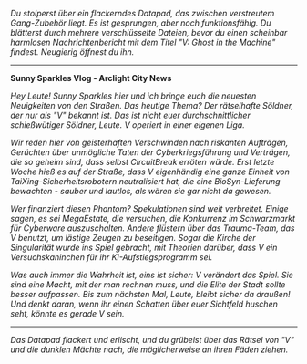_Du stolperst über ein flackerndes Datapad, das zwischen verstreutem Gang-Zubehör liegt. Es ist gesprungen, aber noch funktionsfähig. Du blätterst durch mehrere verschlüsselte Dateien, bevor du einen scheinbar harmlosen Nachrichtenbericht mit dem Titel "V: Ghost in the Machine" findest. Neugierig öffnest du ihn._

---

**Sunny Sparkles Vlog - Arclight City News**

_Hey Leute! Sunny Sparkles hier und ich bringe euch die neuesten Neuigkeiten von den Straßen. Das heutige Thema? Der rätselhafte Söldner, der nur als "V" bekannt ist. Das ist nicht euer durchschnittlicher schießwütiger Söldner, Leute. V operiert in einer eigenen Liga._

_Wir reden hier von geisterhaften Verschwinden nach riskanten Aufträgen, Gerüchten über unmögliche Taten der Cyberkriegsführung und Verträgen, die so geheim sind, dass selbst CircuitBreak erröten würde. Erst letzte Woche hieß es auf der Straße, dass V eigenhändig eine ganze Einheit von TaiXing-Sicherheitsrobotern neutralisiert hat, die eine BioSyn-Lieferung bewachten - sauber und lautlos, als wären sie gar nicht da gewesen._

_Wer finanziert diesen Phantom? Spekulationen sind weit verbreitet. Einige sagen, es sei MegaEstate, die versuchen, die Konkurrenz im Schwarzmarkt für Cyberware auszuschalten. Andere flüstern über das Trauma-Team, das V benutzt, um lästige Zeugen zu beseitigen. Sogar die Kirche der Singularität wurde ins Spiel gebracht, mit Theorien darüber, dass V ein Versuchskaninchen für ihr KI-Aufstiegsprogramm sei._

_Was auch immer die Wahrheit ist, eins ist sicher: V verändert das Spiel. Sie sind eine Macht, mit der man rechnen muss, und die Elite der Stadt sollte besser aufpassen. Bis zum nächsten Mal, Leute, bleibt sicher da draußen! Und denkt daran, wenn ihr einen Schatten über euer Sichtfeld huschen seht, könnte es gerade V sein._

---

_Das Datapad flackert und erlischt, und du grübelst über das Rätsel von "V" und die dunklen Mächte nach, die möglicherweise an ihren Fäden ziehen._
